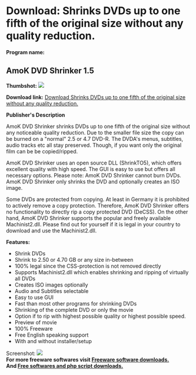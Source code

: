 # Download: Shrinks DVDs up to one fifth of the original size without any quality reduction.

**Program name:**

## AmoK DVD Shrinker 1.5

  
**Thumbshot:** ![](http://www.freewarefiles.com/screenshot/amokdvdshrink_md.jpg)   
  
**Download link:** [Download Shrinks DVDs up to one fifth of the original size without any quality reduction.](http://freesoftwares.boysofts.com/AmoK-DVD-Shrinker_program_49036.html)  
  


**Publisher's Description**  
  


AmoK DVD Shrinker shrinks DVDs up to one fifth of the original size without any noticeable quality reduction. Due to the smaller file size the copy can be burned on a "normal" 2.5 or 4.7 DVD-R. The DVDA's menus, subtitles, audio tracks etc all stay preserved. Though, if you want only the original film can be be copied/ripped. 

AmoK DVD Shrinker uses an open source DLL (ShrinkTO5), which offers excellent quality with high speed. The GUI is easy to use but offers all necessary options. Please note: AmoK DVD Shrinker cannot burn DVDs. AmoK DVD Shrinker only shrinks the DVD and optionally creates an ISO image.

Some DVDs are protected from copying. At least in Germany it is prohibited to actively remove a copy protection. Therefore, AmoK DVD Shrinker offers no functionality to directly rip a copy protected DVD (DeCSS). On the other hand, AmoK DVD Shrinker supports the popular and freely available Machinist2.dll. Please find out for yourself if it is legal in your country to download and use the Machinist2.dll.

**Features:**

  * Shrink DVDs 
  * Shrink to 2.50 or 4.70 GB or any size in-between 
  * 100% legal since the CSS-protection is not removed directly 
  * Supports Machinist2.dll which enables shrinking and ripping of virtually all DVDs 
  * Creates ISO images optionally 
  * Audio and Subtitles selectable 
  * Easy to use GUI 
  * Fast than most other programs for shrinking DVDs 
  * Shrinking of the complete DVD or only the movie 
  * Option if to rip with highest possible quality or highest possible speed. 
  * Preview of movie 
  * 100% Freeware 
  * Free English speaking support 
  * With and without installer/setup 

  
  
Screenshot: ![](http://www.freewarefiles.com/screenshot/amokdvdshrink.jpg)   
**For more freeware softwares visit [Freeware software downloads.](http://freesoftwares.boysofts.com/)**   
**And [Free softwares and php script downloads.](http://www.boysofts.com/)**
